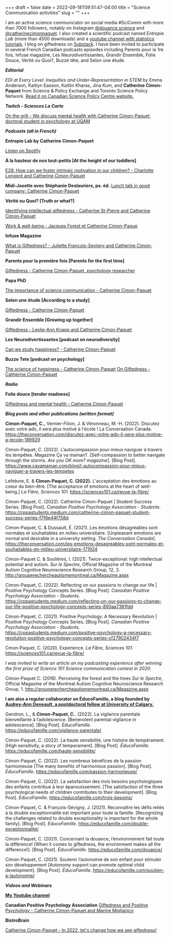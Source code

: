 +++
draft = false
date = 2022-09-18T09:51:47-04:00
title = "Science Communication activities"
slug = ""
+++

I am an active science communicator on social media #SciComm with more than 7000 followers, notably on Instagram [@douance.science](https://www.instagram.com/douance.science) and [@catherinecimonpaquet](https://www.instagram.com/catherinecimonpaquet). I also created a scientific podcast named *Entropie Lab* (more than 4500 downloads) and a [youtube channel with statistics tutorials](https://www.youtube.com/channel/UCXo81TUwh_ZizM75VxLD05g). I blog on giftedness on [Substack](https://douancescience.substack.com/). I have been invited to participate in several French Canadian podcasts episodes including Parents pour la 1re fois, Infuse magazine, Les Neurodivertissantes, Grandir Ensemble, Folie Douce, Vérité ou Quoi?, Buzzé tête, and Selon une étude.

***Editorial***

*EDI at Every Level: Inequities and Under-Representation in STEM* by Emma Anderson, Kaitlyn Easson, Kaitlin Kharas, Jina Kum, and **Catherine Cimon-Paquet** from Science & Policy Exchange and Toronto Science Policy Network. [Read it on Canadian Science Policy Centre website.](https://sciencepolicy.ca/posts/edi-at-every-level-inequities-and-under-representation-in-stem/?fbclid=IwAR3xH_ihaC_68IjckuRpT0wpI0Els21ORUg-bUN5-4xPOTYYYwKzbvlhviw)

***Twitch - Sciences La Carte***

[On the grill - We discuss mental health with Catherine Cimon-Paquet, doctoral student in psychology at UQAM](https://twitch.tv/sciencesalacarte/video/1281987576)

***Podcasts (all in French)***

**Entropie Lab by Catherine Cimon-Paquet**

[Listen on Spotify](https://open.spotify.com/show/3ajFceeSVXFWmzrw2L3tbh)

**À la hauteur de nos tout-petits [At the height of our toddlers]**

[E28: How can we foster intrinsic motivation in our children? - Charlotte Longpré and Catherine Cimon-Paquet](https://www.youtube.com/watch?v=JW_fPeTN4uM&t=559s)

**Midi-Jasette avec Stéphanie Deslauriers, ps. éd.**
[Lunch talk in good company: Catherine Cimon-Paquet](https://open.spotify.com/episode/5al2TnxWgKXk13vsULozGN?si=7PrMF7wKSIOoYehcDczXUw)

**Vérité ou Quoi? [Truth or what?]**

[Identifying intellectual giftedness - Catherine St-Pierre and Catherine Cimon-Paquet](https://www.youtube.com/watch?v=v0MFMzlW9XE)

[Work & well-being - Jacques Forest et Catherine Cimon-Paque](https://www.youtube.com/watch?v=T_01CAvWGGQ&list=PL3pBdPyQN-4YLJk4M9fH6idYJVUZu_B3h&index=6)

**Infuse Magazine**

[What is Giftedness? - Juliette Francois-Sevigny and Catherine Cimon-Paquet](https://open.spotify.com/episode/5pF2HG2039YNke1RuHRmzo?si=JadWwa9eS-aipQpMxRytvA)

**Parents pour la première fois [Parents for the first time]**

[Giftedness - Catherine Cimon-Paquet, psychology researcher](https://open.spotify.com/episode/0CQ546arJPFCLax91GYc7B?si=uiiOF-uzQaKhIpxlTLhaBg)

**Papa PhD**

[The importance of science communication - Catherine Cimon-Paquet](https://www.youtube.com/watch?v=EzQX3Hs6D-s)

**Selon une étude [According to a study]**

[Giftedness - Catherine Cimon-Paquet](https://www.youtube.com/watch?v=nBk9PrteflE&list=PL3pBdPyQN-4YLJk4M9fH6idYJVUZu_B3h&index=2)

**Grandir Ensemble [Growing up together]**

[Giftedness - Leslie-Ann Knapp and Catherine Cimon-Paquet](https://www.youtube.com/watch?v=vOs8QmNfJZ8&list=PL3pBdPyQN-4YLJk4M9fH6idYJVUZu_B3h&index=3)

**Les Neurodivertissantes [podcast on neurodiversity]**

[Can we study happiness? - Catherine Cimon-Paquet](https://open.spotify.com/episode/5qVpZ92kx7JYftGLjlmloU?si=rhCoJWLdTMOVRpwEwgTh1g)

**Buzze Tete [podcast on psychology]**

[The science of happiness - Catherine Cimon-Paquet](https://open.spotify.com/episode/1bx9mq4OC9xpczwYtp1X44?si=ERcKT925Qjm-sO_id1Mvdw)
[On Giftedness - Catherine Cimon-Paquet](https://open.spotify.com/episode/4yv3nXKe7QUwxhGRIbywX3?si=8KwQXcTXR7SmfhQBWbNA4g)

***Radio***

**Folie douce [tender madness]**

[Giftedness and mental health - Catherine Cimon-Paquet](https://www.youtube.com/watch?v=nFL2mFGOoAk)


***Blog posts and other publications (written format)***

**Cimon-Paquet, C.,** Vernier-Filion, J. & Véronneau, M.-H. (2022). Discutez avec votre ado, il sera plus motivé à l'école ! La Conversation Canada.  https://theconversation.com/discutez-avec-votre-ado-il-sera-plus-motive-a-lecole-189929

Cimon-Paquet, C. (2022). L’autocompassion pour mieux naviguer à travers les tempêtes. Magazine Ça va maman?. [Self-compassion to better navigate through the storms. *Are you OK mom? magazine*]. [Blog Post]. https://www.cavamaman.com/blog/l-autocompassion-pour-mieux-naviguer-a-travers-les-tempetes

Lefebvre, E. & **Cimon-Paquet, C. (2022).** L'acceptation des émotions au coeur du bien-être. [The acceptance of emotions at the heart of well-being.] *La Fibre, Sciences 101.* https://sciences101.ca/revue-la-fibre/

Cimon-Paquet, C. (2022). Catherine Cimon-Paquet | Student Success Series. [Blog Post]. *Canadian Positive Psychology Association - Students*. https://cppastudents.medium.com/catherine-cimon-paquet-student-success-series-f7f6e44f758d

Cimon-Paquet, C. & Dussault, É. (2021). Les émotions désagréables sont normales et souhaitables en milieu universitaire. [Unpleasant emotions are normal and desirable in a university setting. *The Conversation Canada*].  https://theconversation.com/les-emotions-desagreables-sont-normales-et-souhaitables-en-milieu-universitaire-171924

Cimon-Paquet C. & Soulières, I. (2021). Twice-exceptional: high intellectual potential and autism.
*Sur le Spectre*, Official Magazine of the Montreal Autism Cognitive Neuroscience Research Group, 12, 3. http://grouperechercheautismemontreal.ca/Magazine.aspx

Cimon-Paquet, C. (2022). Reflecting on our passions to change our life | Positive Psychology Concepts Series. [Blog Post]. *Canadian Positive Psychology Association - Students*. https://cppastudents.medium.com/reflecting-on-our-passions-to-change-our-life-positive-psychology-concepts-series-893aa7381fdd

Cimon-Paquet, C. (2021). Positive Psychology: A Necessary Revolution | Positive Psychology Concepts Series. [Blog Post]. *Canadian Positive Psychology Association - Students*. https://cppastudents.medium.com/positive-psychology-a-necessary-revolution-positive-psychology-concepts-series-cf27902434f7

Cmon-Paquet, C. (2020). Experience.  *La Fibre, Sciences 101.* https://sciences101.ca/revue-la-fibre/

*I was invited to write an article on my podcasting experience after winning the first prize of Science 101 Science communication contest in 2020.*

Cimon-Paquet C. (2016). Perceiving the forest and the trees
*Sur le Spectre*, Official Magazine of the Montreal Autism Cognitive Neuroscience Research Group, 1. http://grouperechercheautismemontreal.ca/Magazine.aspx


**I am also a regular collaborator on ÉducoFamille, a blog founded by [Audrey-Ann Deneault, a postdoctoral fellow at University of Calgary.](https://profiles.ucalgary.ca/audrey-ann-deneault)**

Gendron, L., & **Cimon-Paquet, C.**. (2022). La vigilance parentale bienveillante à l’adolescence. [Benevolent parental vigilance in adolescence]. [Blog Post]. *ÉducoFamille.* https://educofamille.com/vigilance-parentale/

Cimon-Paquet, C. (2022). La haute sensibilité, une histoire de tempérament. [High sensitivity, a story of temperament]. [Blog Post]. *ÉducoFamille.* https://educofamille.com/haute-sensibilite/

Cimon-Paquet, C. (2022). Les nombreux bénéfices de la passion harmonieuse [The many benefits of harmonious passion]. [Blog Post]. *ÉducoFamille.* https://educofamille.com/passion-harmonieuse/

Cimon-Paquet, C. (2022). La satisfaction des trois besoins psychologiques des enfants contribue à leur épanouissement. [The satisfaction of the three psychological needs of children contributes to their development]. [Blog Post]. *ÉducoFamille.* https://educofamille.com/trois-besoins/

Cimon-Paquet, C. & François-Sévigny, J. (2021). Reconnaître les défis reliés à la double exceptionnalité est important pour toute la famille. [Recognizing the challenges related to double exceptionality is important for the whole family]. [Blog Post]. *ÉducoFamille.* https://educofamille.com/double-exceptionnalite/

Cimon-Paquet, C. (2021). Concernant la douance, l’environnement fait toute la différence! [When it comes to giftedness, the environment makes all the difference!]. [Blog Post]. *ÉducoFamille.* https://educofamille.com/douance/

Cimon-Paquet, C. (2021). Soutenir l’autonomie de son enfant pour stimuler son développement [Autonomy support can promote optimal child development]. [Blog Post]. *ÉducoFamille.*  https://educofamille.com/soutien-a-lautonomie/

***Videos and Webinars***

[**My Youtube channel**](https://www.youtube.com/channel/UCXo81TUwh_ZizM75VxLD05g)

**Canadian Positive Psychology Association**
[Giftedness and Positive Psychology - Catherine Cimon-Paquet and Marine Miglianico](https://www.youtube.com/watch?v=WasVr9XSldc&list=PL3pBdPyQN-4YLJk4M9fH6idYJVUZu_B3h&index=4)

**BistroBrain**

[Catherine Cimon-Paquet - In 2022, let's change how we see giftedness!](https://www.youtube.com/watch?v=WyE8zIjj1iQ&list=PL3pBdPyQN-4YLJk4M9fH6idYJVUZu_B3h&index=5)
